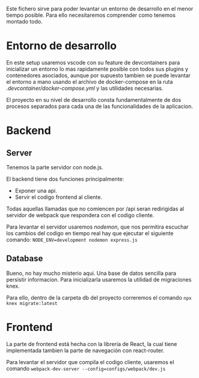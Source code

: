 Este fichero sirve para poder levantar un entorno de desarrollo en el menor tiempo posible.
Para ello necesitaremos comprender como tenemos montado todo.

# Entorno de desarrollo
En este setup usaremos vscode con su feature de devcontainers para inicializar un entorno lo mas rapidamente posible con todos sus plugins y contenedores asociados, aunque por supuesto tambien se puede levantar el entorno a mano usando el archivo de docker-compose en la ruta _.devcontainer/docker-compose.yml_ y las utilidades necesarias.

El proyecto en su nivel de desarrollo consta fundamentalmente de dos procesos separados para cada una de las funcionalidades de la aplicacion.

# Backend
## Server
Tenemos la parte servidor con node.js.

El backend tiene dos funciones principalmente:

- Exponer una api.
- Servir el codigo frontend al cliente.

Todas aquellas llamadas que no comiencen por /api seran redirigidas al servidor de webpack que respondera con el codigo cliente.

Para levantar el servidor usaremos _nodemon_, que nos permitira escuchar los cambios del codigo en tiempo real hay que ejecutar el siguiente comando:
```NODE_ENV=development nodemon express.js```
## Database
Bueno, no hay mucho misterio aqui. Una base de datos sencilla para persistir informacion.
Para inicializarla usaremos la utilidad de migraciones knex.

Para ello, dentro de la carpeta db del proyecto correremos el comando ```npx knex migrate:latest```

# Frontend
La parte de frontend está hecha con la librería de React, la cual tiene implementada tambien la parte de navegación con react-router.

Para levantar el servidor que compila el codigo cliente, usaremos el comando ```webpack-dev-server --config=configs/webpack/dev.js``` 


